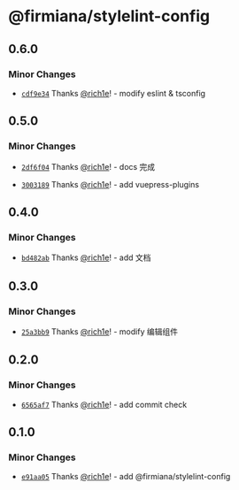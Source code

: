 # @firmiana/stylelint-config

## 0.6.0

### Minor Changes

- [`cdf9e34`](https://github.com/rich1e/firmiana/commit/cdf9e345f45d7bae13a731021ba36fd0a677c553) Thanks [@rich1e](https://github.com/rich1e)! - modify eslint & tsconfig

## 0.5.0

### Minor Changes

- [`2df6f04`](https://github.com/rich1e/firmiana/commit/2df6f04dad2f7e552a85a99336f5f5ee5b146575) Thanks [@rich1e](https://github.com/rich1e)! - docs 完成

- [`3003189`](https://github.com/rich1e/firmiana/commit/3003189d09d2912c9f5219fa518a75e713e2aeaa) Thanks [@rich1e](https://github.com/rich1e)! - add vuepress-plugins

## 0.4.0

### Minor Changes

- [`bd482ab`](https://github.com/rich1e/firmiana/commit/bd482ab0111156d901056bc70b56ed80941bd1e7) Thanks [@rich1e](https://github.com/rich1e)! - add 文档

## 0.3.0

### Minor Changes

- [`25a3bb9`](https://github.com/rich1e/firmiana/commit/25a3bb995c27eb7f50bfc75d1a8c9e3d305f23d4) Thanks [@rich1e](https://github.com/rich1e)! - modify 编辑组件

## 0.2.0

### Minor Changes

- [`6565af7`](https://github.com/rich1e/firmiana/commit/6565af7a1f9f012560e4bd7cfa1a8b5a01fe325d) Thanks [@rich1e](https://github.com/rich1e)! - add commit check

## 0.1.0

### Minor Changes

- [`e91aa05`](https://github.com/rich1e/firmiana/commit/e91aa05b3f554a3f756581d554c974074f65fbd9) Thanks [@rich1e](https://github.com/rich1e)! - add @firmiana/stylelint-config
